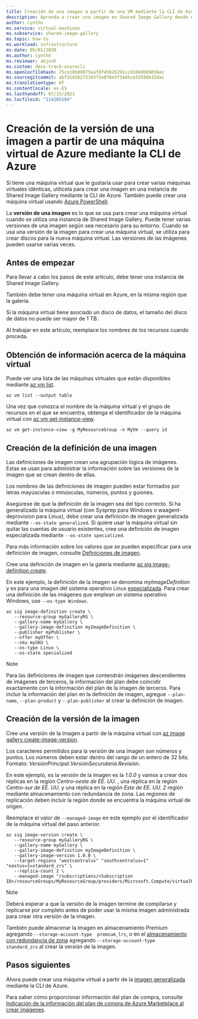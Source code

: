 ```yaml
---
title: Creación de una imagen a partir de una VM mediante la CLI de Azure
description: Aprenda a crear una imagen en Shared Image Gallery desde una máquina virtual de Azure.
author: cynthn
ms.service: virtual-machines
ms.subservice: shared-image-gallery
ms.topic: how-to
ms.workload: infrastructure
ms.date: 05/01/2020
ms.author: cynthn
ms.reviewer: akjosh
ms.custom: devx-track-azurecli
ms.openlocfilehash: 75ce18b89975aaf0f45620291ccd106db69656ec
ms.sourcegitcommit: abf31d2627316575e076e5f3445ce3259de32dac
ms.translationtype: HT
ms.contentlocale: es-ES
ms.lasthandoff: 07/15/2021
ms.locfileid: "114205104"
---
```

# <a name="create-an-image-version-from-a-vm-in-azure-using-the-azure-cli"></a>Creación de la versión de una imagen a partir de una máquina virtual de Azure mediante la CLI de Azure

Si tiene una máquina virtual que le gustaría usar para crear varias máquinas virtuales idénticas, utilícela para crear una imagen en una instancia de Shared Image Gallery mediante la CLI de Azure. También puede crear una máquina virtual usando [Azure PowerShell](image-version-vm-powershell.md).

La **versión de una imagen** es lo que se usa para crear una máquina virtual cuando se utiliza una instancia de Shared Image Gallery. Puede tener varias versiones de una imagen según sea necesario para su entorno. Cuando se usa una versión de la imagen para crear una máquina virtual, se utiliza para crear discos para la nueva máquina virtual. Las versiones de las imágenes pueden usarse varias veces.


## <a name="before-you-begin"></a>Antes de empezar

Para llevar a cabo los pasos de este artículo, debe tener una instancia de Shared Image Gallery. 

También debe tener una máquina virtual en Azure, en la misma región que la galería. 

Si la máquina virtual tiene asociado un disco de datos, el tamaño del disco de datos no puede ser mayor de 1 TB.

Al trabajar en este artículo, reemplace los nombres de los recursos cuando proceda.

## <a name="get-information-about-the-vm"></a>Obtención de información acerca de la máquina virtual

Puede ver una lista de las máquinas virtuales que están disponibles mediante [az vm list](/cli/azure/vm#az_vm_list). 

```azurecli-interactive
az vm list --output table
```

Una vez que conozca el nombre de la máquina virtual y el grupo de recursos en el que se encuentra, obtenga el identificador de la máquina virtual con [az vm get-instance-view](/cli/azure/vm#az_vm_get_instance_view). 

```azurecli-interactive
az vm get-instance-view -g MyResourceGroup -n MyVm --query id
```


## <a name="create-an-image-definition"></a>Creación de la definición de una imagen

Las definiciones de imagen crean una agrupación lógica de imágenes. Estas se usan para administrar la información sobre las versiones de la imagen que se crean dentro de ellas. 

Los nombres de las definiciones de imagen pueden estar formados por letras mayúsculas o minúsculas, números, puntos y guiones. 

Asegúrese de que la definición de la imagen sea del tipo correcto. Si ha generalizado la máquina virtual (con Sysprep para Windows o waagent-deprovision para Linux), debe crear una definición de imagen generalizada mediante `--os-state generalized`. Si quiere usar la máquina virtual sin quitar las cuentas de usuario existentes, cree una definición de imagen especializada mediante `--os-state specialized`.

Para más información sobre los valores que se pueden especificar para una definición de imagen, consulte [Definiciones de imagen](./shared-image-galleries.md#image-definitions).

Cree una definición de imagen en la galería mediante [az sig image-definition create](/cli/azure/sig/image-definition#az_sig_image_definition_create).

En este ejemplo, la definición de la imagen se denomina *myImageDefinition* y es para una imagen del sistema operativo Linux [especializada](./shared-image-galleries.md#generalized-and-specialized-images). Para crear una definición de las imágenes que emplean un sistema operativo Windows, use `--os-type Windows`. 

```azurecli-interactive 
az sig image-definition create \
   --resource-group myGalleryRG \
   --gallery-name myGallery \
   --gallery-image-definition myImageDefinition \
   --publisher myPublisher \
   --offer myOffer \
   --sku mySKU \
   --os-type Linux \
   --os-state specialized
```

> [!NOTE]
> Para las definiciones de imagen que contendrán imágenes descendientes de imágenes de terceros, la información del plan debe coincidir exactamente con la información del plan de la imagen de terceros. Para incluir la información del plan en la definición de imagen, agregue `--plan-name`, `--plan-product` y `--plan-publisher` al crear la definición de imagen.
>

## <a name="create-the-image-version"></a>Creación de la versión de la imagen

Cree una versión de la imagen a partir de la máquina virtual con [az image gallery create-image-version](/cli/azure/sig/image-version#az_sig_image_version_create).  

Los caracteres permitidos para la versión de una imagen son números y puntos. Los números deben estar dentro del rango de un entero de 32 bits. Formato: *VersiónPrincipal*.*VersiónSecundaria*.*Revisión*.

En este ejemplo, es la versión de la imagen es la *1.0.0* y vamos a crear dos réplicas en la región *Centro-oeste de EE. UU.* , una réplica en la región *Centro-sur de EE. UU.* y una réplica en la región *Este de EE. UU. 2* región mediante almacenamiento con redundancia de zona. Las regiones de replicación deben incluir la región donde se encuentra la máquina virtual de origen.

Reemplace el valor de `--managed-image` en este ejemplo por el identificador de la máquina virtual del paso anterior.

```azurecli-interactive 
az sig image-version create \
   --resource-group myGalleryRG \
   --gallery-name myGallery \
   --gallery-image-definition myImageDefinition \
   --gallery-image-version 1.0.0 \
   --target-regions "westcentralus" "southcentralus=1" "eastus=1=standard_zrs" \
   --replica-count 2 \
   --managed-image "/subscriptions/<Subscription ID>/resourceGroups/MyResourceGroup/providers/Microsoft.Compute/virtualMachines/myVM"
```

> [!NOTE]
> Deberá esperar a que la versión de la imagen termine de compilarse y replicarse por completo antes de poder usar la misma imagen administrada para crear otra versión de la imagen.
>
> También puede almacenar la imagen en almacenamiento Premium agregando `--storage-account-type  premium_lrs`, o en el [almacenamiento con redundancia de zona](../storage/common/storage-redundancy.md) agregando `--storage-account-type  standard_zrs` al crear la versión de la imagen.
>

## <a name="next-steps"></a>Pasos siguientes

Ahora puede crear una máquina virtual a partir de la [imagen generalizada](vm-generalized-image-version-cli.md) mediante la CLI de Azure.

Para saber cómo proporcionar información del plan de compra, consulte [Indicación de la información del plan de compra de Azure Marketplace al crear imágenes](marketplace-images.md).
